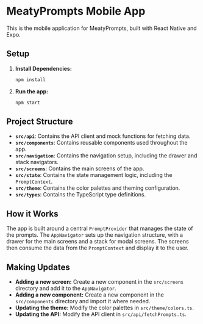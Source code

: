 # MeatyPrompts Mobile App

This is the mobile application for MeatyPrompts, built with React Native and Expo.

## Setup

1. **Install Dependencies:**
   ```bash
   npm install
   ```

2. **Run the app:**
   ```bash
   npm start
   ```

## Project Structure

- **`src/api`**: Contains the API client and mock functions for fetching data.
- **`src/components`**: Contains reusable components used throughout the app.
- **`src/navigation`**: Contains the navigation setup, including the drawer and stack navigators.
- **`src/screens`**: Contains the main screens of the app.
- **`src/state`**: Contains the state management logic, including the `PromptContext`.
- **`src/theme`**: Contains the color palettes and theming configuration.
- **`src/types`**: Contains the TypeScript type definitions.

## How it Works

The app is built around a central `PromptProvider` that manages the state of the prompts. The `AppNavigator` sets up the navigation structure, with a drawer for the main screens and a stack for modal screens. The screens then consume the data from the `PromptContext` and display it to the user.

## Making Updates

- **Adding a new screen:** Create a new component in the `src/screens` directory and add it to the `AppNavigator`.
- **Adding a new component:** Create a new component in the `src/components` directory and import it where needed.
- **Updating the theme:** Modify the color palettes in `src/theme/colors.ts`.
- **Updating the API:** Modify the API client in `src/api/fetchPrompts.ts`.
